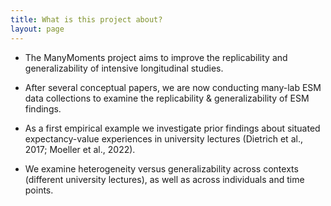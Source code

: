 ```yaml
---
title: What is this project about?
layout: page
---
```


- The ManyMoments project aims to improve the replicability and generalizability of intensive longitudinal studies.

- After several conceptual papers, we are now conducting many-lab ESM data collections to examine the replicability & generalizability of ESM findings.

- As a first empirical example we investigate prior findings about situated expectancy-value experiences in university lectures (Dietrich et al., 2017; Moeller et al., 2022).

- We examine heterogeneity versus generalizability across contexts (different university lectures), as well as across individuals and time points.

